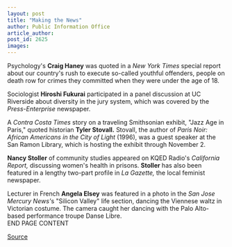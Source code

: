 ```yaml
---
layout: post
title: "Making the News"
author: Public Information Office
article_author: 
post_id: 2625
images:
---
```


<p>
  Psychology's <b>Craig Haney</b> was quoted in a <i>New York Times</i> special report about our country's rush to execute so-called youthful offenders, people on death row for crimes they committed when they were under the age of 18.
</p>
<p>
  Sociologist <b>Hiroshi Fukurai</b> participated in a panel discussion at UC Riverside about diversity in the jury system, which was covered by the <i>Press-Enterprise</i> newspaper.
</p>
<p>
  A <i>Contra Costa Times</i> story on a traveling Smithsonian exhibit, "Jazz Age in Paris," quoted historian <b>Tyler Stovall.</b> Stovall, the author of <i>Paris Noir: African Americans in the City of Light</i> (1996), was a guest speaker at the San Ramon Library, which is hosting the exhibit through November 2.
</p>
<p>
  <b>Nancy Stoller</b> of community studies appeared on KQED Radio's <i>California Report,</i> discussing women's health in prisons. <b>Stoller</b> has also been featured in a lengthy two-part profile in <i>La Gazette,</i> the local feminist newspaper.
</p>
<p>
  Lecturer in French <b>Angela Elsey</b> was featured in a photo in the <i>San Jose Mercury News'</i>s "Silicon Valley" life section, dancing the Viennese waltz in Victorian costume. The camera caught her dancing with the Palo Alto-based performance troupe Danse Libre.<br>
  END PAGE CONTENT
</p>
<p><a href="http://www1.ucsc.edu/currents/00-01/09-25/makenews.html" title="Permalink to makenews">Source</a></p>
